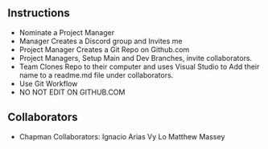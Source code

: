 ## Instructions

* Nominate a Project Manager
* Manager Creates a Discord group and Invites me
* Project Manager Creates a Git Repo on Github.com
* Project Managers, Setup Main and Dev Branches, invite collaborators.
* Team Clones Repo to their computer and uses Visual Studio to Add their name to a readme.md file under collaborators.
* Use Git Workflow
* NO NOT EDIT ON GITHUB.COM

## Collaborators

* Chapman
  Collaborators:
  Ignacio Arias
  Vy Lo
  Matthew Massey
